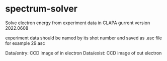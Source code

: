 # spectrum-solver
Solve electron energy from experiment data in CLAPA
gurrent version 2022.0608

experiment data should be named by its shot number and saved as .asc file
for example 29.asc

Data/entry: CCD image of in electron
Data/exist: CCD image of out electron